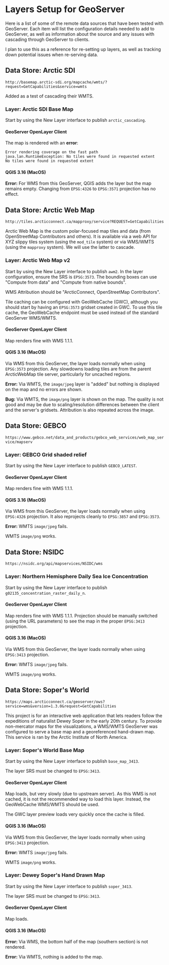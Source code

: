 # Layers Setup for GeoServer

Here is a list of some of the remote data sources that have been tested with GeoServer. Each item will list the configuration details needed to add to GeoServer, as well as information about the source and any issues with cascading through GeoServer to clients.

I plan to use this as a reference for re-setting up layers, as well as tracking down potential issues when re-serving data.

## Data Store: Arctic SDI

`http://basemap.arctic-sdi.org/mapcache/wmts/?request=GetCapabilities&service=wmts`

Added as a test of cascading their WMTS.

### Layer: Arctic SDI Base Map

Start by using the New Layer interface to publish `arctic_cascading`.

#### GeoServer OpenLayer Client

The map is rendered with an **error**:

```
Error rendering coverage on the fast path
java.lan.RuntimeException: No tiles were found in requested extent
No tiles were found in requested extent
```

#### QGIS 3.16 (MacOS)

**Error:** For WMS from this GeoServer, QGIS adds the layer but the map remains empty. Changing from `EPSG:4326` to `EPSG:3571` projection has no effect.

## Data Store: Arctic Web Map

`http://tiles.arcticconnect.ca/mapproxy/service?REQUEST=GetCapabilities`

Arctic Web Map is the custom polar-focused map tiles and data (from OpenStreetMap Contributors and others). It is available via a web API for XYZ slippy tiles system (using the `mod_tile` system) or via WMS/WMTS (using the `mapproxy` system). We will use the latter to cascade.

### Layer: Arctic Web Map v2

Start by using the New Layer interface to publish `awm2`. In the layer configuration, ensure the SRS is `EPSG:3573`. The bounding boxes can use "Compute from data" and "Compute from native bounds".

WMS Attribution should be "ArcticConnect, OpenStreetMap Contributors".

Tile caching can be configured with GeoWebCache (GWC), although you should start by having an `EPSG:3573` gridset created in GWC. To use this tile cache, the GeoWebCache endpoint must be used instead of the standard GeoServer WMS/WMTS.

#### GeoServer OpenLayer Client

Map renders fine with WMS 1.1.1.

#### QGIS 3.16 (MacOS)

Via WMS from this GeoServer, the layer loads normally when using `EPSG:3573` projection. Any slowdowns loading tiles are from the parent ArcticWebMap tile server, particularly for uncached regions.

**Error:** Via WMTS, the `image/jpeg` layer is "added" but nothing is displayed on the map and no errors are shown.

**Bug:** Via WMTS, the `image/png` layer is shown on the map. The quality is not good and may be due to scaling/resolution differences between the client and the server's gridsets. Attribution is also repeated across the image.

## Data Store: GEBCO

`https://www.gebco.net/data_and_products/gebco_web_services/web_map_service/mapserv`

### Layer: GEBCO Grid shaded relief

Start by using the New Layer interface to publish `GEBCO_LATEST`.

#### GeoServer OpenLayer Client

Map renders fine with WMS 1.1.1.

#### QGIS 3.16 (MacOS)

Via WMS from this GeoServer, the layer loads normally when using `EPSG:4326` projection. It also reprojects cleanly to `EPSG:3857` and `EPSG:3573`.

**Error:** WMTS `image/jpeg` fails.

WMTS `image/png` works.

## Data Store: NSIDC

`https://nsidc.org/api/mapservices/NSIDC/wms`

### Layer: Northern Hemisphere Daily Sea Ice Concentration

Start by using the New Layer interface to publish `g02135_concentration_raster_daily_n`.

#### GeoServer OpenLayer Client

Map renders fine with WMS 1.1.1. Projection should be manually switched (using the URL parameters) to see the map in the proper `EPSG:3413` projection.

#### QGIS 3.16 (MacOS)

Via WMS from this GeoServer, the layer loads normally when using `EPSG:3413` projection.

**Error:** WMTS `image/jpeg` fails.

WMTS `image/png` works.

## Data Store: Soper's World

`https://maps.arcticconnect.ca/geoserver/ows?service=wms&version=1.3.0&request=GetCapabilities`

This project is for an interactive web application that lets readers follow the expeditions of naturalist Dewey Soper in the early 20th century. To provide non-mercator maps for the visualizations, a WMS/WMTS GeoServer was configured to serve a base map and a georeferenced hand-drawn map. This service is ran by the Arctic Institute of North America.

### Layer: Soper's World Base Map

Start by using the New Layer interface to publish `base_map_3413`.

The layer SRS must be changed to `EPSG:3413`.

#### GeoServer OpenLayer Client

Map loads, but very slowly (due to upstream server). As this WMS is not cached, it is not the recommended way to load this layer. Instead, the GeoWebCache WMS/WMTS should be used.

The GWC layer preview loads very quickly once the cache is filled.

#### QGIS 3.16 (MacOS)

Via WMS from this GeoServer, the layer loads normally when using `EPSG:3413` projection.

**Error:** WMTS `image/jpeg` fails.

WMTS `image/png` works.

### Layer: Dewey Soper's Hand Drawn Map

Start by using the New Layer interface to publish `soper_3413`.

The layer SRS must be changed to `EPSG:3413`.

#### GeoServer OpenLayer Client

Map loads.

#### QGIS 3.16 (MacOS)

**Error:** Via WMS, the bottom half of the map (southern section) is not rendered.

**Error:** Via WMTS, nothing is added to the map.
